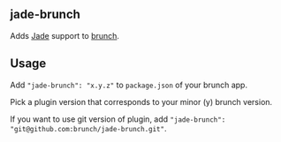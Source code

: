 ## jade-brunch
Adds [Jade](http://jade-lang.com) support to
[brunch](http://brunch.io).

## Usage
Add `"jade-brunch": "x.y.z"` to `package.json` of your brunch app.

Pick a plugin version that corresponds to your minor (y) brunch version.

If you want to use git version of plugin, add
`"jade-brunch": "git@github.com:brunch/jade-brunch.git"`.
